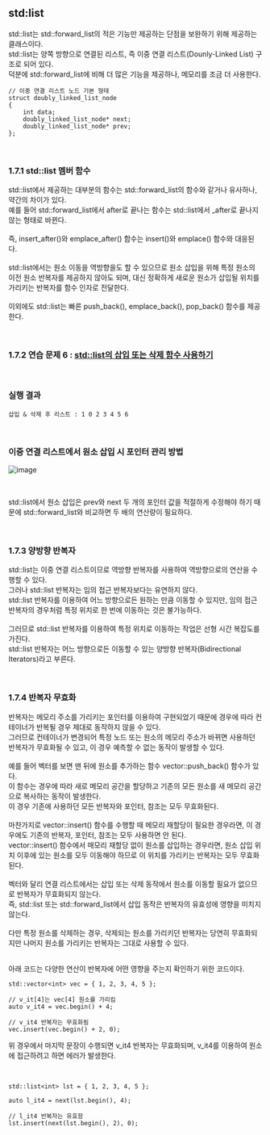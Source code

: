 ## std:list

std::list는 std::forward_list의 적은 기능만 제공하는 단점을 보완하기 위해 제공하는 클래스이다.
<br>
std::list는 양쪽 방향으로 연결된 리스트, 즉 이중 연결 리스트(Dounly-Linked List) 구조로 되어 있다.
<br>
덕분에 std::forward_list에 비해 더 많은 기능을 제공하나, 메모리를 조금 더 사용한다.

```
// 이중 연결 리스트 노드 기본 형태
struct doubly_linked_list_node
{
    int data;
    doubly_linked_list_node* next;
    doubly_linked_list_node* prev;
};
```

<br>

### 1.7.1 std::list 멤버 함수

std::list에서 제공하는 대부분의 함수는 std::forward_list의 함수와 같거나 유사하나, 약간의 차이가 있다.
<br>
예를 들어 std::forward_list에서 after로 끝나는 함수는 std::list에서 _after로 끝나지 않는 형태로 바뀐다.
<br>
<br>
즉, insert_after()와 emplace_after() 함수는 insert()와 emplace() 함수와 대응된다.
<br>
<br>
std::list에서는 원소 이동을 역방향을도 할 수 있으므로 원소 삽입을 위해 특정 원소의 이전 원소 반복자를 제공하지 않아도 되며, 대신 정확하게 새로운 원소가 삽입될 위치를 가리키는 반복자를 함수 인자로 전달한다.
<br>
<br>
이외에도 std::list는 빠른 push_back(), emplace_back(), pop_back() 함수를 제공한다.

<br>

### 1.7.2 연습 문제 6 : [std::list의 삽입 또는 삭제 함수 사용하기](https://github.com/JeHeeYu/Book-Reviews/blob/main/Algorithm/%EC%BD%94%EB%94%A9%20%ED%85%8C%EC%8A%A4%ED%8A%B8%EB%A5%BC%20%EC%9C%84%ED%95%9C%20%EC%9E%90%EB%A3%8C%20%EA%B5%AC%EC%A1%B0%EC%99%80%20%EC%95%8C%EA%B3%A0%EB%A6%AC%EC%A6%98%20with%20C%2B%2B/1%EC%9E%A5%20%EB%A6%AC%EC%8A%A4%ED%8A%B8%2C%20%EC%8A%A4%ED%83%9D%2C%20%ED%81%90/1.7%20std%3A%3Alist/std_list_example.cpp)

<br>

### 실행 결과

```
삽입 & 삭제 후 리스트 : 1 0 2 3 4 5 6
```

<br>

### 이중 연결 리스트에서 원소 삽입 시 포인터 관리 방법

![image](https://github.com/JeHeeYu/Book-Reviews/assets/87363461/abf87fc4-a314-4f76-b3c5-1e200a48c40c)

<br>

std::list에서 원소 삽입은 prev와 next 두 개의 포인터 값을 적절하게 수정해야 하기 때문에 std::forward_list와 비교하면 두 배의 연산량이 필요하다.

<br>

### 1.7.3 양방향 반복자

std::list는 이중 연결 리스트이므로 역방향 반복자를 사용하여 역방향으로의 연산을 수행할 수 있다.
<br>
그러나 std::list 반복자는 임의 접근 반복자보다는 유연하지 않다.
<br>
std::list 반복자를 이용하여 어느 방향으로든 원하는 만큼 이동할 수 있지만, 임의 접근 반복자의 경우처럼 특정 위치로 한 번에 이동하는 것은 불가능하다.
<br>
<br>
그러므로 std::list 반복자를 이용하여 특정 위치로 이동하는 작업은 선형 시간 복잡도를 가진다.
<br>
std::list 반복자는 어느 방향으로든 이동할 수 있는 양방향 반복자(Bidirectional Iterators)라고 부른다.

<br>

### 1.7.4 반복자 무효화

반복자는 메모리 주소를 가리키는 포인터를 이용하여 구현되었기 때문에 경우에 따라 컨테이너가 반복될 경우 제대로 동작하지 않을 수 있다.
<br>
그러므로 컨테이너가 변경되어 특정 노드 또는 원소의 메모리 주소가 바뀌면 사용하던 반복자가 무효화될 수 있고, 이 경우 예측할 수 없는 동작이 발생할 수 있다.
<br>
<br>
예를 들어 벡터를 보면 맨 뒤에 원소를 추가하는 함수 vector::push_back() 함수가 있다.
<br>
이 함수는 경우에 따라 새로 메모리 공간을 할당하고 기존의 모든 원소를 새 메모리 공간으로 복사하는 동작이 발생한다.
<br>
이 경우 기존에 사용하던 모든 반복자와 포인터, 참조는 모두 무효화된다.
<br>
<br>
마찬가지로 vector::insert() 함수를 수행할 때 메모리 재할당이 필요한 경우라면, 이 경우에도 기존의 반복자, 포인터, 참조는 모두 사용하면 안 된다.
<br>
vector::insert() 함수에서 매모리 재할당 없이 원소를 삽입하는 경우라면, 원소 삽입 위치 이후에 있는 원소를 모두 이동해야 하므로 이 위치를 가리키는 반복자는 모두 무효화된다.
<br>
<br>
벡터와 달리 연결 리스트에서는 삽입 또는 삭제 동작에서 원소를 이동할 필요가 없으므로 반복자가 무효화되지 않는다.
<br>
즉, std::list 또는 std::forward_list에서 삽입 동작은 반복자의 유효성에 영향을 미치지 않는다.
<br>
<br>
다만 특정 원소를 삭제하는 경우, 삭제되는 원소를 가리키던 반복자는 당연히 무효화되지만 나머지 원소를 가리키는 반복자는 그대로 사용할 수 있다.

<br>
아래 코드는 다양한 연산이 반복자에 어떤 영향을 주는지 확인하기 위한 코드이다.

```
std::vector<int> vec = { 1, 2, 3, 4, 5 };

// v_it[4]는 vec[4] 원소를 가리킴
auto v_it4 = vec.begin() + 4;

// v_it4 반복자는 무효화됨
vec.insert(vec.begin() + 2, 0);
```

위 경우에서 마지막 문장이 수행되면 v_it4 반복자는 무효화되며, v_it4를 이용하여 원소에 접근하려고 하면 에러가 발생한다.

<br>

```
std::list<int> lst = { 1, 2, 3, 4, 5 };

auto l_it4 = next(lst.begin(), 4);

// l_it4 반복자는 유효함
lst.insert(next(lst.begin(), 2), 0);
```

<br>

